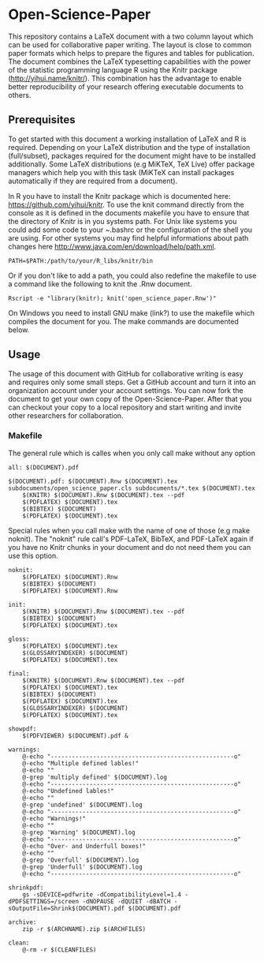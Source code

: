 # Open-Science-Paper

This repository contains a LaTeX document with a two column layout which
can be used for collaborative paper writing. The layout is close to
common paper formats which helps to prepare the figures and tables for
publication. The document combines the LaTeX typesetting capabilities with
the power of the statistic programming language R using the Knitr package
(http://yihui.name/knitr/). This combination has the advantage to enable better
reproducibility of your research offering executable documents to others.

## Prerequisites

To get started with this document a working installation of LaTeX and R is
required. Depending on your LaTeX distribution and the type of installation
(full/subset), packages required for the document might have to be installed
additionally. Some LaTeX distributions (e.g MiKTeX, TeX Live) offer package
managers which help you with this task (MiKTeX can install packages
automatically if they are required from a document).

In R you have to install the Knitr package which is documented here:
https://github.com/yihui/knitr. To use the knit command directly from the
console as it is defined in the documents makefile you have to ensure that the
directory of Knitr is in you systems path. For Unix like systems you could add
some code to your ~.bashrc or the configuration of the shell you are using.
For other systems you may find helpful informations about path changes here
http://www.java.com/en/download/help/path.xml.

```
PATH=$PATH:/path/to/your/R_libs/knitr/bin 
```

Or if you don't like to add a path, you could also redefine the makefile to use a
command like the following to knit the .Rnw document.

```
Rscript -e "library(knitr); knit('open_science_paper.Rnw')"
```

On Windows you need to install GNU make (link?) to use the makefile which
compiles the document for you. The make commands are documented below.

## Usage

The usage of this document with GitHub for collaborative writing is easy and
requires only some small steps. Get a GitHub account and turn it into an
organization account under your account settings. You can now fork the document
to get your own copy of the Open-Science-Paper. After that you can checkout your
copy to a local repository and start writing and invite other researchers for
collaboration.

### Makefile

The general rule which is calles when you only call make without any option

```
all: $(DOCUMENT).pdf 

$(DOCUMENT).pdf: $(DOCUMENT).Rnw $(DOCUMENT).tex subdocuments/open_science_paper.cls subdocuments/*.tex $(DOCUMENT).tex
	$(KNITR) $(DOCUMENT).Rnw $(DOCUMENT).tex --pdf
	$(PDFLATEX) $(DOCUMENT).tex
	$(BIBTEX) $(DOCUMENT)
	$(PDFLATEX) $(DOCUMENT).tex
```

Special rules when you call make with the name of one of those (e.g make
noknit). The "noknit" rule call's PDF-LaTeX, BibTeX, and PDF-LaTeX again
if you have no Knitr chunks in your document and do not need them you can 
use this option.

```
noknit:
	$(PDFLATEX) $(DOCUMENT).Rnw
	$(BIBTEX) $(DOCUMENT)
	$(PDFLATEX) $(DOCUMENT).Rnw
```

```
init:
	$(KNITR) $(DOCUMENT).Rnw $(DOCUMENT).tex --pdf
	$(BIBTEX) $(DOCUMENT)
	$(PDFLATEX) $(DOCUMENT).tex
```

```
gloss:	
	$(PDFLATEX) $(DOCUMENT).tex
	$(GLOSSARYINDEXER) $(DOCUMENT)
	$(PDFLATEX) $(DOCUMENT).tex
```

```
final:	
	$(KNITR) $(DOCUMENT).Rnw $(DOCUMENT).tex --pdf
	$(PDFLATEX) $(DOCUMENT).tex
	$(BIBTEX) $(DOCUMENT)
	$(PDFLATEX) $(DOCUMENT).tex
	$(GLOSSARYINDEXER) $(DOCUMENT)
	$(PDFLATEX) $(DOCUMENT).tex
```

```
showpdf:
	$(PDFVIEWER) $(DOCUMENT).pdf & 
```

```
warnings:
	@-echo "----------------------------------------------------o"
	@-echo "Multiple defined lables!"
	@-echo ""
	@-grep 'multiply defined' $(DOCUMENT).log
	@-echo "----------------------------------------------------o"
	@-echo "Undefined lables!"
	@-echo ""
	@-grep 'undefined' $(DOCUMENT).log
	@-echo "----------------------------------------------------o"
	@-echo "Warnings!"
	@-echo ""
	@-grep 'Warning' $(DOCUMENT).log
	@-echo "----------------------------------------------------o"
	@-echo "Over- and Underfull boxes!"
	@-echo ""
	@-grep 'Overfull' $(DOCUMENT).log
	@-grep 'Underfull' $(DOCUMENT).log
	@-echo "----------------------------------------------------o"
```

```
shrinkpdf:
	gs -sDEVICE=pdfwrite -dCompatibilityLevel=1.4 -dPDFSETTINGS=/screen -dNOPAUSE -dQUIET -dBATCH -sOutputFile=Shrink$(DOCUMENT).pdf $(DOCUMENT).pdf 
```

```
archive:
	zip -r $(ARCHNAME).zip $(ARCHFILES)
```

```
clean:
	@-rm -r $(CLEANFILES)	
```

